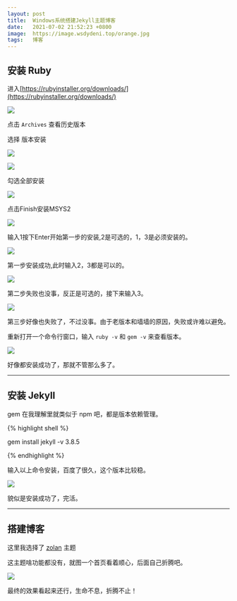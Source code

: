 ```yaml
---
layout: post
title:  Windows系统搭建Jekyll主题博客
date:   2021-07-02 21:52:23 +0800
image:  https://image.wsdydeni.top/orange.jpg
tags:   博客
---
```



## 安装 Ruby

进入[https://rubyinstaller.org/downloads/](https://rubyinstaller.org/downloads/)

![](https://image.wsdydeni.top/Ruby%E4%B8%8B%E8%BD%BD%E7%95%8C%E9%9D%A2%E5%9B%BE.png)

点击 `Archives` 查看历史版本

选择 [](https://github.com/oneclick/rubyinstaller2/releases/download/RubyInstaller-2.6.5-1/rubyinstaller-devkit-2.6.5-1-x86.exe) 版本安装

![](https://image.wsdydeni.top/Ruby%E5%AE%89%E8%A3%85%E6%B5%81%E7%A8%8B1.png)

![](https://image.wsdydeni.top/Ruby%E5%AE%89%E8%A3%85%E6%B5%81%E7%A8%8B2.png)

勾选全部安装

![](https://image.wsdydeni.top/Ruby%E5%AE%89%E8%A3%85%E6%B5%81%E7%A8%8B3.png)

点击Finish安装MSYS2

![](https://image.wsdydeni.top/Ruby%E5%AE%89%E8%A3%85%E6%B5%81%E7%A8%8B4.png)

输入1按下Enter开始第一步的安装,2是可选的，1，3是必须安装的。

![](https://image.wsdydeni.top/Ruby%E5%AE%89%E8%A3%85%E6%B5%81%E7%A8%8B5.png)

第一步安装成功,此时输入2，3都是可以的。

![](https://image.wsdydeni.top/Ruby%E5%AE%89%E8%A3%85%E6%B5%81%E7%A8%8B6.png)

第二步失败也没事，反正是可选的，接下来输入3。

![](https://image.wsdydeni.top/Ruby%E5%AE%89%E8%A3%85%E6%B5%81%E7%A8%8B7.png)

第三步好像也失败了，不过没事。由于老版本和墙墙的原因，失败或许难以避免。

重新打开一个命令行窗口，输入 `ruby -v` 和 `gem -v` 来查看版本。

![](https://image.wsdydeni.top/Ruby%E5%AE%89%E8%A3%85%E6%B5%81%E7%A8%8B8.png)

好像都安装成功了，那就不管那么多了。

***

## 安装 Jekyll

gem 在我理解里就类似于 npm 吧，都是版本依赖管理。

{% highlight shell %}


gem install jekyll -v 3.8.5

{% endhighlight %}

输入以上命令安装，百度了很久，这个版本比较稳。

![](https://image.wsdydeni.top/Ruby%E5%AE%89%E8%A3%85%E6%B5%81%E7%A8%8B9.png)

貌似是安装成功了，完活。

***

## 搭建博客

这里我选择了 [zolan](https://github.com/artemsheludko/zolan) 主题 

这主题啥功能都没有，就图一个首页看着顺心，后面自己折腾吧。

![](https://image.wsdydeni.top/%E5%8D%9A%E5%AE%A2%E9%A2%84%E8%A7%88%E6%95%88%E6%9E%9C%E5%9B%BE.png)

最终的效果看起来还行，生命不息，折腾不止！